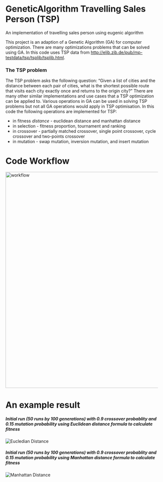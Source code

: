 # GeneticAlgorithm Travelling Sales Person (TSP)
An implementation of travelling sales person using eugenic algorithm

This project is an adaption of a Genetic Algorithm (GA) for computer optimization. There are many optimizations problems that can be solved using GA. In this code uses TSP data from http://elib.zib.de/pub/mp-testdata/tsp/tsplib/tsplib.html.  

### The TSP problem

The TSP problem asks the following question: “Given a list of cities and the distance between each pair of cities, what is the shortest possible route that visits each city exactly once and returns to the origin city?” There are many other similar implementations and use cases that a TSP optimization can be applied to. Various operations in GA can be used in solving TSP problems but not all GA operations would apply in TSP optimisation. In this code the following operations are implemented for TSP: 

*	in fitness *distance* -  euclidean distance and manhattan distance 
*	in selection - fitness proportion, tournament and ranking 
*	in crossover - partially matched crossover, single point crossover, cycle crossover and two-points crossover
*	in mutation - swap mutation, inversion mutation, and insert mutation

# Code Workflow
<img width="713" alt="workflow" src="https://user-images.githubusercontent.com/1595062/170859491-394ae557-b4ae-4a6a-8e20-6ab0d307e7bb.png">

# An example result

##### Initial run (50 runs by 100 generations) with 0.9 crossover probablity and 0.15 mutation probability using Euclidean distance formula to calculate fitness

![Eucledian Distance](https://user-images.githubusercontent.com/1595062/170859837-1b55cf7b-9534-4960-b796-09d9b7f536e6.png)

##### Initial run (50 runs by 100 generations) with 0.9 crossover probablity and 0.15 mutation probability using Manhattan distance formula to calculate fitness

![Manhattan Distance](https://user-images.githubusercontent.com/1595062/170859859-cbea1ca5-15a2-44df-8682-727f03ff5cf5.png)
